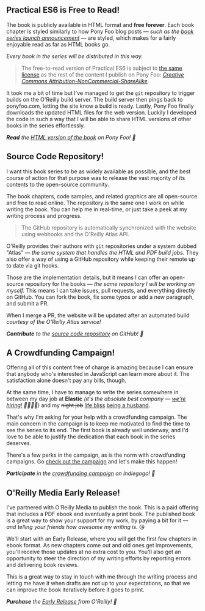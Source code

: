 ## Practical ES6 is Free to Read!

The book is publicly available in HTML format and **free forever**. Each book chapter is styled similarly to how Pony Foo blog posts _— such as the [book series launch announcement][announcement] —_ are styled, which makes for a fairly enjoyable read as far as HTML books go.

*Every book in the series will be distributed in this way.*

> The free-to-read version of Practical ES6 is subject to [the same license][license] as the rest of the content I publish on Pony Foo: [*Creative Commons Attribution-NonCommercial-ShareAlike*][license].

It took me a bit of time but I've managed to get the `git` repository to trigger builds on the O'Reilly build server. The build server then pings back to ponyfoo.com, letting the site know a build is ready. Lastly, Pony Foo finally downloads the updated HTML files for the web version. Luckily I developed the code in such a way that I will be able to share HTML versions of other books in the series effortlessly.

_**Read** the [HTML version of the book][toc] on Pony Foo! 🦄_

## Source Code Repository!

I want this book series to be as widely available as possible, and the best course of action for that purpose was to release the vast majority of its contents to the open-source community.

The book chapters, code samples, and related graphics are all open-source and free to read online. The repository is the same one I work on while writing the book. You can help me in real-time, or just take a peek at my writing process and progress.

> The GitHub repository is automatically synchronized with the website using webhooks and the O'Reilly Atlas API.

O'Reilly provides their authors with `git` repositories under a system dubbed "Atlas" _— the same system that handles the HTML and PDF build jobs._ They also offer a way of using a GitHub repository while keeping their remote up to date via git hooks.

Those are the implementation details, but it means I can offer an open-source repository for the books _— the same repository I will be working on myself._ This means I can take issues, pull requests, and everything directly on GitHub. You can fork the book, fix some typos or add a new paragraph, and submit a PR.

When I merge a PR, the website will be updated after an automated build _courtesy of the O'Reilly Atlas service!_

_**Contribute** to the [source code repository][contrib] on GitHub! 👏_

## A Crowdfunding Campaign!

Offering all of this content free of charge is amazing because I can ensure that anybody who's interested in JavaScript can learn more about it. The satisfaction alone doesn't pay any bills, though.

At the same time, I have to manage to write the series somewhere in between my day job at **Elastic** _(it's the absolute best company — [we're hiring!][hire] 🦄💖🔎🎉)_ and my <del>night job</del> <ins>life bliss</ins> [being a husband][married].

That's why I'm asking for your help with a crowdfunding campaign. The main concern in the campaign is to keep me motivated to find the time to see the series to its end. The first book is already well underway, and I'd love to be able to justify the dedication that each book in the series deserves.

There's a few perks in the campaign, as is the norm with crowdfunding campaigns. Go [check out the campaign][campaign] and let's make this happen!

_**Participate** in the [crowdfunding campaign][campaign] on Indiegogo! 💸_

## O'Reilly Media Early Release!

I've partnered with O'Reilly Media to publish the book. This is a paid offering that includes a PDF ebook and eventually a print book. The published book is a great way to show your support for my work, by paying a bit for it _— and telling your friends how awesome my writing is._ 😘

We'll start with an Early Release, where you will get the first few chapters in ebook format. As new chapters come out and old ones get improvements, you'll receive those updates at no extra cost to you. You'll also get an opportunity to steer the direction of my writing efforts by reporting errors and delivering book reviews.

This is a great way to stay in touch with me through the writing process and letting me have it when drafts are not up to your expectations, so that we can improve the book iteratively before it goes to print.

_**Purchase** the [Early Release][er] from O'Reilly! 📓_

[hire]: mailto:nico@elastic.co "Get in touch with a cover letter and your resume!"
[married]: /articles/just-married "Just Married! announcement on Pony Foo"
[license]: https://ponyfoo.com/license "Licensing Terms on Pony Foo"
[announcement]: /articles/announcing-practical-es6-and-modular-javascript-series "Announcing Practical ES6 and the Modular JavaScript Book Series"
[toc]: https://ponyfoo.com/books/practical-es6/chapters "Practical ES6: A Practical Dive into ES6 and Maintainable JavaScript Modules"
[contrib]: https://github.com/modular-javascript/practical-es6/blob/master/contributing.md "modular-javascript/practical-es6 on GitHub"
[campaign]: https://www.indiegogo.com/projects/modular-javascript-a-pragmatic-js-book-series "Indiegogo campaign for Modular JavaScript: A Pragmatic JS Book Series"
[er]: /not-found
